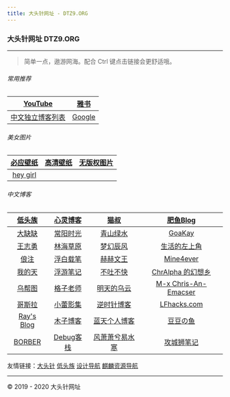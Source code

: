```yaml
---
title: 大头针网址 - DTZ9.ORG
---
```


### 大头针网址 DTZ9.ORG

---

> 简单一点，遨游网海。配合 Ctrl 键点击链接会更舒适哦。

###### 常用推荐

|               [YouTube](https://youtube.com/)                |  [雅书](https://yabook.org/)  |
| :----------------------------------------------------------: | :---------------------------: |
| [中文独立博客列表](https://github.com/timqian/chinese-independent-blogs) | [Google](https://google.com/) |

###### 美女图片

| [必应壁纸](https://bing.ioliu.cn/) | [高清壁纸](https://wall.alphacoders.com/?lang=Chinese) | [无版权图片](https://www.pxfuel.com/) |
| :--------------------------------: | :----------------------------------------------------: | :-----------------------------------: |
|  [hey girl](https://xukeai.com/)   |                                                        |                                       |

###### 中文博客

|     [低头族](https://ditou.org)     |   [心灵博客](http://blog.dngz.net/)   |       [猫叔](https://www.mcoo.cc/)       |        [肥鱼Blog](https://www.feiyuyu.net/)         |
| :---------------------------------: | :-----------------------------------: | :--------------------------------------: | :-------------------------------------------------: |
| [大缺缺](https://www.daqueque.com/) |    [常阳时光](https://cyhour.com/)    |  [青山绿水](https://www.huhexian.com/)   |          [GoaKay](https://www.goakay.com/)          |
|   [王志勇](http://www.auiou.com/)   |     [林海草原](https://lhcy.org/)     |    [梦幻辰风](https://www.mhcf.net/)     |        [生活的左上角](https://bwskyer.com/)         |
|     [俍注](http://oneinf.com/)      | [浮白载笔](http://www.winature.com/)  |       [赫赫文王](https://kqh.me/)        |           [Mine4ever](https://cxcat.cn/)            |
|  [我的天](http://www.xlanda.net/)   |    [浮游笔记](https://fffou.com/)     |     [不吐不快](https://mianao.info/)     |     [ChrAlpha 的幻想乡](https://chralpha.com/)      |
|     [乌帮图](https://wbt5.com/)     |  [格子老师](https://manman.qian.lu/)  |    [明天的乌云](https://tmr.js.org/)     | [M-x Chris-An-Emacser](https://chriszheng.science/) |
|    [哥斯拉](http://gojira.net/)     |   [小蕾影集](https://xiaolei.blog/)   |   [逆时针博客](http://www.mydes.top/)    |       [LFhacks.com](https://www.lfhacks.com/)       |
| [Ray's Blog](https://raycoder.me/)  |     [木子博客](https://muuzi.cn/)     | [蓝天个人博客](http://www.along168.cn/)  |        [豆豆の鱼](http://www.midousir.com/)         |
|    [BORBER](https://borber.cn/)     | [Debug客栈](https://www.debuginn.cn/) | [风萧萧兮易水寒](https://www.fiisi.com/) |           [攻城狮笔记](http://qumac.com/)           |

友情链接：[大头针](https://dtz9.com) [低头族](https://ditou.org) [设计导航](https://hao.lingganjie.com/) [麒麟资源导航](https://www.kirin.fun/) 

---

&copy; 2019 - 2020 大头针网址  